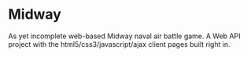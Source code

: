 Midway
======

As yet incomplete web-based Midway naval air battle game. A Web API project with the html5/css3/javascript/ajax client pages built right in.
